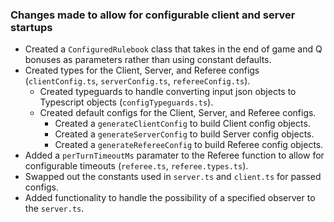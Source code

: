 ### Changes made to allow for configurable client and server startups
- Created a `ConfiguredRulebook` class that takes in the end of game and Q
  bonuses as parameters rather than using constant defaults. 
- Created types for the Client, Server, and Referee configs (`clientConfig.ts`, 
  `serverConfig.ts`, `refereeConfig.ts`).
  - Created typeguards to handle converting input json objects to Typescript
    objects (`configTypeguards.ts`).
  - Created default configs for the Client, Server, and Referee configs.
    - Created a `generateClientConfig` to build Client config objects.
    - Created a `generateServerConfig` to build Server config objects.
    - Created a `generateRefereeConfig` to build Referee config objects.
- Added a `perTurnTimeoutMs` paramater to the Referee function to allow for
  configurable timeouts (`referee.ts`, `referee.types.ts`).
- Swapped out the constants used in `server.ts` and `client.ts` for passed
  configs.
- Added functionality to handle the possibility of a specified observer to the
  `server.ts`.
